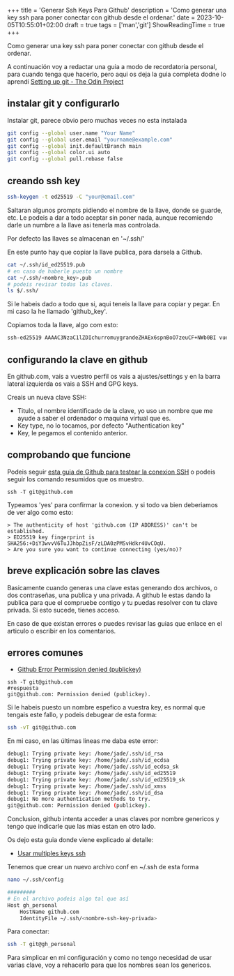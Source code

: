 +++
title = 'Generar Ssh Keys Para Github'
description = 'Como generar una key ssh para poner conectar con github desde el ordenar.'
date = 2023-10-05T10:55:01+02:00
draft = true
tags = ['man','git']
ShowReadingTime = true
+++

Como generar una key ssh para poner conectar con github desde el ordenar. 


A continuación voy a redactar una guia a modo de recordatoria personal, para cuando tenga que hacerlo, pero aqui os deja la guia completa dodne lo aprendí [Setting up git - The Odin Project](https://www.theodinproject.com/lessons/foundations-setting-up-git)


## instalar git y configurarlo

Instalar git, parece obvio pero muchas veces no esta instalada

```bash
git config --global user.name "Your Name"
git config --global user.email "yourname@example.com"
git config --global init.defaultBranch main
git config --global color.ui auto
git config --global pull.rebase false
```



## creando ssh key

```bash
ssh-keygen -t ed25519 -C "your@email.com"
```

Saltaran algunos prompts pidiendo el nombre de la llave, donde se guarde, etc. Le podeis a dar a todo aceptar sin poner nada, aunque recomiendo darle un numbre a la llave asi tenerla mas controlada. 

Por defecto las llaves se almacenan en '~/.ssh/'

En este punto hay que copiar la llave publica, para darsela a Github. 

```bash
cat ~/.ssh/id_ed25519.pub
# en caso de haberle puesto un nombre
cat ~/.ssh/<nombre_key>.pub
# podeis revisar todas las claves. 
ls $/.ssh/ 
```

Si le habeis dado a todo que si, aqui teneis la llave para copiar y pegar.  En mi caso la he llamado 'github_key'.



Copiamos toda la llave, algo com esto:

```bash
ssh-ed25519 AAAAC3NzaC1lZDIchurromuygrandeZHAEx6spnBoO7zeuCF+NWb0BI vuestro@email.com
```


## configurando la clave en github

En github.com, vais a vuestro perfil os vais a ajustes/settings y en la barra lateral izquierda os vais a SSH and GPG keys.

Creais un nueva clave SSH:

- Titulo, el nombre identificado de la clave, yo uso un nombre que me ayude a saber el ordenador o maquina virtual que es.
- Key type, no lo tocamos, por defecto "Authentication key"
- Key, le pegamos el contenido anterior. 


## comprobando que funcione

Podeis seguir [esta guia de Github para testear la conexion SSH](https://docs.github.com/en/authentication/connecting-to-github-with-ssh/testing-your-ssh-connection) o podeis seguir los comando resumidos que os muestro.


```shell
ssh -T git@github.com
```

Typeamos 'yes'  para confirmar la conexion. y si todo va bien deberiamos de ver algo como esto:

```shell
> The authenticity of host 'github.com (IP ADDRESS)' can't be established.
> ED25519 key fingerprint is SHA256:+DiY3wvvV6TuJJhbpZisF/zLDA0zPMSvHdkr4UvCOqU.
> Are you sure you want to continue connecting (yes/no)?
```


## breve explicación sobre las claves

Basicamente cuando generas una clave estas generando dos archivos, o dos contraseñas, una publica y una privada. A github le estas dando la publica para que el compruebe contigo y tu puedas resolver con tu clave privada. Si esto sucede, tienes acceso. 


En caso de que existan errores o puedes revisar las guias que enlace en el articulo o escribir en los comentarios. 


## errores comunes

- [Github Error Permission denied (publickey)](https://docs.github.com/en/authentication/troubleshooting-ssh/error-permission-denied-publickey)

```shell
ssh -T git@github.com
#respuesta
git@github.com: Permission denied (publickey).
```

Si le habeis puesto un nombre espefico a vuestra key, es normal que tengais este fallo, y podeis debugear de esta forma:

```bash
ssh -vT git@github.com
```

En mi caso, en las últimas lineas me daba este error:

```bash
debug1: Trying private key: /home/jade/.ssh/id_rsa
debug1: Trying private key: /home/jade/.ssh/id_ecdsa
debug1: Trying private key: /home/jade/.ssh/id_ecdsa_sk
debug1: Trying private key: /home/jade/.ssh/id_ed25519
debug1: Trying private key: /home/jade/.ssh/id_ed25519_sk
debug1: Trying private key: /home/jade/.ssh/id_xmss
debug1: Trying private key: /home/jade/.ssh/id_dsa
debug1: No more authentication methods to try.
git@github.com: Permission denied (publickey).
```

Conclusion, github intenta acceder a unas claves por nombre genericos y tengo que indicarle que las mias estan en otro lado.

Os dejo esta guia donde viene explicado al detalle:

- [Usar multiples keys ssh](https://gist.github.com/aprilmintacpineda/f101bf5fd34f1e6664497cf4b9b9345f)

Tenemos que crear un nuevo archivo conf en ~/.ssh de esta forma

```bash 
nano ~/.ssh/config

#########
# En el archivo podeis algo tal que así
Host gh_personal
	HostName github.com
	IdentityFile ~/.ssh/<nombre-ssh-key-privada>
```

Para conectar: 

```bash
ssh -T git@gh_personal
```

Para simplicar en mi configuración y como no tengo necesidad de usar varias clave, voy a rehacerlo para que los nombres sean los genericos. 